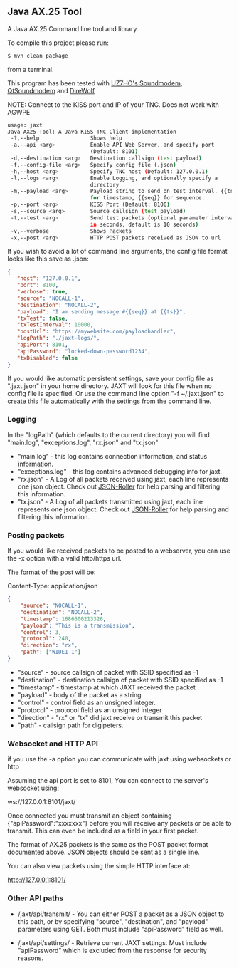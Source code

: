 ## Java AX.25 Tool

A Java AX.25 Command line tool and library

To compile this project please run:
```bash
$ mvn clean package
```
from a terminal.

This program has been tested with [UZ7HO's Soundmodem](https://uz7.ho.ua/packetradio.htm), [QtSoundmodem](https://www.cantab.net/users/john.wiseman/Documents/QtSoundModem.html) and [DireWolf](https://github.com/wb2osz/direwolf)

NOTE: Connect to the KISS port and IP of your TNC. Does not work with AGWPE

```bash
usage: jaxt
Java AX25 Tool: A Java KISS TNC Client implementation
 -?,--help                Shows help
 -a,--api <arg>           Enable API Web Server, and specify port
                          (Default: 8101)
 -d,--destination <arg>   Destination callsign (test payload)
 -f,--config-file <arg>   Specify config file (.json)
 -h,--host <arg>          Specify TNC host (Default: 127.0.0.1)
 -l,--logs <arg>          Enable Logging, and optionally specify a
                          directory
 -m,--payload <arg>       Payload string to send on test interval. {{ts}}
                          for timestamp, {{seq}} for sequence.
 -p,--port <arg>          KISS Port (Default: 8100)
 -s,--source <arg>        Source callsign (test payload)
 -t,--test <arg>          Send test packets (optional parameter interval
                          in seconds, default is 10 seconds)
 -v,--verbose             Shows Packets
 -x,--post <arg>          HTTP POST packets received as JSON to url
 ```

 If you wish to avoid a lot of command line arguments, the config file format looks like this save as .json:

 ```json
{
    "host": "127.0.0.1",
    "port": 8100,
    "verbose": true,
    "source": "NOCALL-1",
    "destination": "NOCALL-2",
    "payload": "I am sending message #{{seq}} at {{ts}}",
    "txTest": false,
    "txTestInterval": 10000,
    "postUrl": "https://mywebsite.com/payloadhandler",
    "logPath": "./jaxt-logs/",
    "apiPort": 8101,
    "apiPassword": "locked-down-password1234",
    "txDisabled": false
}
 ```
 If you would like automatic persistent settings, save your config file as ".jaxt.json" in your home directory. JAXT will look for this file when no config file is specified. Or use the command line option "-f ~/.jaxt.json" to create this file automatically with the settings from the command line.


 ### Logging

In the "logPath" (which defaults to the current directory) you will find "main.log", "exceptions.log", "rx.json" and "tx.json"

* "main.log" - this log contains connection information, and status information.
* "exceptions.log" - this log contains advanced debugging info for jaxt.
* "rx.json" - A Log of all packets received using jaxt, each line represents one json object. Check out [JSON-Roller](https://openstatic.org/projects/json-roller/) for help parsing and filtering this information.
* "tx.json" - A Log of all packets transmitted using jaxt, each line represents one json object. Check out [JSON-Roller](https://openstatic.org/projects/json-roller/) for help parsing and filtering this information.


### Posting packets

If you would like received packets to be posted to a webserver, you can use the -x option with a valid http/https url.

The format of the post will be:

Content-Type: application/json

```json
{
    "source": "NOCALL-1",
    "destination": "NOCALL-2",
    "timestamp": 1686600213326,
    "payload": "This is a transmission",
    "control": 3,
    "protocol": 240,
    "direction": "rx",
    "path": ["WIDE1-1"]
}
```
* "source" - source callsign of packet with SSID specified as -1
* "destination" - destination callsign of packet with SSID specified as -1
* "timestamp" - timestamp at which JAXT received the packet
* "payload" - body of the packet as a string
* "control" - control field as an unsigned integer.
* "protocol" - protocol field as an unsigned integer
* "direction" - "rx" or "tx" did jaxt receive or transmit this packet
* "path" - callsign path for digipeters.

### Websocket and HTTP API

if you use the -a option you can communicate with jaxt using websockets or http

Assuming the api port is set to 8101, You can connect to the server's websocket using:

ws://127.0.0.1:8101/jaxt/

Once connected you must transmit an object containing {"apiPassword":"xxxxxxx"} before you will receive any packets or be able to transmit. This can even be included as a field in your first packet. 

The format of AX.25 packets is the same as the POST packet format documented above. JSON objects should be sent as a single line.

You can also view packets using the simple HTTP interface at:

http://127.0.0.1:8101/

### Other API paths

* /jaxt/api/transmit/ - You can either POST a packet as a JSON object to this path, or by specifying "source", "destination", and "payload" parameters using GET. Both must include "apiPassword" field as well.

* /jaxt/api/settings/ - Retrieve current JAXT settings. Must include "apiPassword" which is excluded from the response for security reasons.

